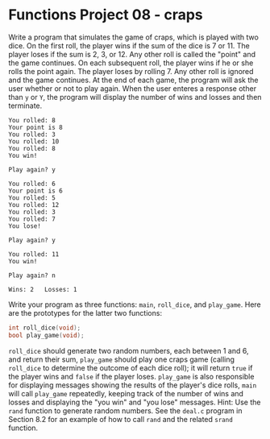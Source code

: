 # Functions Project 08 - craps

Write a program that simulates the game of craps, which is played with two dice. On the first roll, the player wins if the sum of the dice is 7 or 11. The player loses if the sum is 2, 3, or 12. Any other roll is called the "point" and the game continues. On each subsequent roll, the player wins if he or she rolls the point again. The player loses by rolling 7. Any other roll is ignored and the game continues. At the end of each game, the program will ask the user whether or not to play again. When the user enteres a response other than `y` or `Y`, the program will display the number of wins and losses and then terminate.

```text
You rolled: 8
Your point is 8
You rolled: 3
You rolled: 10
You rolled: 8
You win!

Play again? y

You rolled: 6
Your point is 6
You rolled: 5
You rolled: 12
You rolled: 3
You rolled: 7
You lose!

Play again? y

You rolled: 11
You win!

Play again? n

Wins: 2   Losses: 1
```

Write your program as three functions: `main`, `roll_dice`, and `play_game`. Here are the prototypes for the latter two functions:

```c
int roll_dice(void);
bool play_game(void);
```

`roll_dice` should generate two random numbers, each between 1 and 6, and return their sum, `play_game` should play one craps game (calling `roll_dice` to determine the outcome of each dice roll); it will return `true` if the player wins and `false` if the player loses. `play_game` is also responsible for displaying messages showing the results of the player's dice rolls, `main` will call `play_game` repeatedly, keeping track of the number of wins and losses and displaying the "you win" and "you lose" messages. Hint: Use the `rand` function to generate random numbers. See the `deal.c` program in Section 8.2 for an example of how to call `rand` and the related `srand` function.

